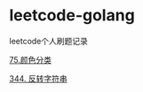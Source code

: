 # leetcode-golang
leetcode个人刷题记录

[75.颜色分类](75-sort-colors/sort-colors.go)

[344. 反转字符串](344-reverse-string/reverse-string.go)